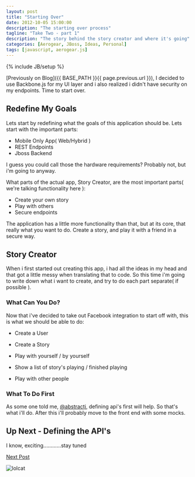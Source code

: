 ```yaml
---
layout: post
title: "Starting Over"
date: 2012-10-05 15:00:00
description: "The starting over process"
tagline: "Take Two - part 1"
description: "The story behind the story creator and where it's going"
categories: [Aerogear, JBoss, Ideas, Personal]
tags: [javascript, aerogear.js]
---
```


{% include JB/setup %}

[Previously on Blog]({{ BASE_PATH }}{{ page.previous.url }}),  I decided to use Backbone.js for my UI layer and i also realized i didn't have security on my endpoints.  Time to start over.

## Redefine My Goals

Lets start by redefining what the goals of this application should be.  Lets start with the important parts:

* Mobile Only App( Web/Hybrid )
* REST Endpoints
* Jboss Backend

I guess you could call those the hardware requirements?  Probably not, but i'm going to anyway.

What parts of the actual app, Story Creator, are the most important parts( we're talking functionality here ):

* Create your own story
* Play with others
* Secure endpoints

The application has a little more functionality than that, but at its core,  that really what you want to do.  Create a story, and play it with a friend in a secure way.

## Story Creator

When i first started out creating this app, i had all the ideas in my head and that got a little messy when translating that to code.  So this time i'm going to write down what i want to create, and try to do each part separate( if possible ).

### What Can You Do?

Now that i've decided to take out Facebook integration to start off with, this is what we should be able to do:

* Create a User

* Create a Story

* Play with yourself / by yourself

* Show a list of story's playing / finished playing

* Play with other people

### What To Do First

As some one told me, [@abstractj](https://twitter.com/abstractj), defining api's first will help.  So that's what i'll do.  After this i'll probably move to the front end with some mocks.

## Up Next - Defining the API's

I know,  exciting............stay tuned

[Next Post](/Aerogear/JBoss/Ideas/Personal/2012/11/22/start-over-2/)

![lolcat](https://i.chzbgr.com/completestore/12/10/1/RVrGhFs-8EuRiLku_KD9pw2.jpg)
